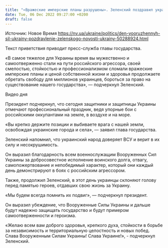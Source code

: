```yaml
---
title: "«Вражеские имперские планы разрушены». Зеленский поздравил украинских воинов с Днем Вооруженных сил"
date: Tue, 06 Dec 2022 09:27:00 +0200
draft: false
---
```

Источник: Новое Время https://nv.ua/ukraine/politics/den-vooruzhennyh-sil-ukrainy-pozdravlenie-zelenskogo-novosti-ukrainy-50288924.html


Текст приветствия приводит пресс-служба главы государства.

«В самое тяжелое для Украины время вы мужественно и самоотверженно стали на пути российского агрессора, своей смелостью, стойкостью и профессионализмом сломали вражеские имперские планы и ценой собственной жизни и здоровья продолжаете обретать свободу для миллионов украинцев, бороться за право на существование нашего государства», — подчеркнул Зеленский.

 Видео дня   

Президент подчеркнул, что сегодня защитники и защитницы Украины отмечают профессиональный праздник, ведя упорные бои с российскими оккупантами на земле, в воздухе и на море.

«Вы крепко держите позиции и выбиваете врага с нашей земли, освобождая украинские города и села», — заявил глава государства.

Зеленский напомнил, что украинский народ доверяет ВСУ и верит в их силу и несокрушимость.

Он выразил благодарность всем военнослужащим Вооруженных Сил Украины за добросовестное исполнение воинского долга, отвагу, самопожертвование и непобедимый характер, который они каждый день демонстрируют в боях с российским агрессором.

Также, продолжил Зеленский, в этот день украинцы склоняют голову перед памятью героев, отдавших свою жизнь за Украину.

«Мы будем всегда помнить их подвиг», — подчеркнул президент.

Он выразил убеждение, что Вооруженные Силы Украины и дальше будут надежно защищать государство и будут примером самоотверженности и героизма.

«Желаю всем вам доброго здоровья, крепкого духа, стойкости в борьбе за независимость и территориальную целостность и новых побед. Слава Вооруженным Силам Украины! Слава Украине!», - подчеркнул Зеленский.
